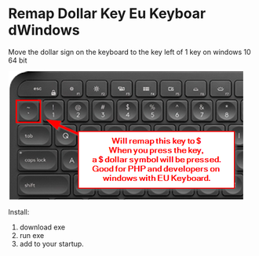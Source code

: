 # Remap Dollar Key Eu Keyboar dWindows
Move the dollar sign on the keyboard to the key left of 1 key on windows 10 64 bit

![](
        https://raw.githubusercontent.com/martinandersen3d/RemapDollarKeyEuKeyboardWindows/master/2019-01-07%2016_48_49-StrokesPlus.png
      )
      
      
Install:
1. download exe
2. run exe
3. add to your startup.
